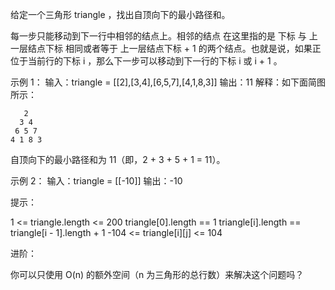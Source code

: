 给定一个三角形 triangle ，找出自顶向下的最小路径和。

每一步只能移动到下一行中相邻的结点上。相邻的结点 在这里指的是 下标 与 上一层结点下标 相同或者等于 上一层结点下标 + 1
的两个结点。也就是说，如果正位于当前行的下标 i ，那么下一步可以移动到下一行的下标 i 或 i + 1 。

示例 1：
输入：triangle = [[2],[3,4],[6,5,7],[4,1,8,3]]
输出：11
解释：如下面简图所示：
```text
   2
  3 4
 6 5 7
4 1 8 3
```
自顶向下的最小路径和为 11（即，2 + 3 + 5 + 1 = 11）。

示例 2：
输入：triangle = [[-10]]
输出：-10

提示：

1 <= triangle.length <= 200
triangle[0].length == 1
triangle[i].length == triangle[i - 1].length + 1
-104 <= triangle[i][j] <= 104

进阶：

你可以只使用 O(n) 的额外空间（n 为三角形的总行数）来解决这个问题吗？
